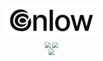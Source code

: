 <p align="center">
  <img width=50% src="https://raw.githubusercontent.com/gnlow/gnlow/master/identity/gnlow/banner_210831.png"/>
</p>

<p align="center">
  <a href="https://deno.land/">
    <img src="https://img.shields.io/badge/Deno-000000?style=for-the-badge&logo=deno&logoColor=fff"/>
  </a>
  <a href="https://www.typescriptlang.org/">
    <img src="https://img.shields.io/badge/TypeScript-007ACC?style=for-the-badge&logo=typescript&logoColor=fff"/>
  </a>
  <br/>
  <a href="https://solved.ac/gnlowing">
    <img src="http://mazassumnida.wtf/api/mini/generate_badge?boj=gnlowing"/>
  </a>
</p>
